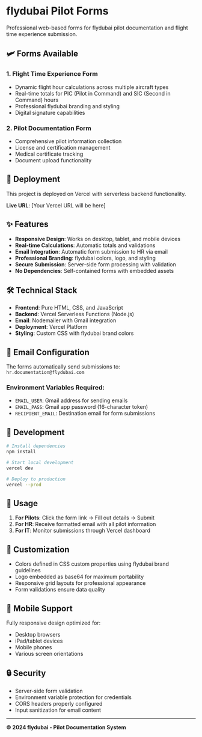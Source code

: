 # flydubai Pilot Forms

Professional web-based forms for flydubai pilot documentation and flight time experience submission.

## 🛩️ Forms Available

### 1. Flight Time Experience Form
- Dynamic flight hour calculations across multiple aircraft types
- Real-time totals for PIC (Pilot in Command) and SIC (Second in Command) hours
- Professional flydubai branding and styling
- Digital signature capabilities

### 2. Pilot Documentation Form  
- Comprehensive pilot information collection
- License and certification management
- Medical certificate tracking
- Document upload functionality

## 🚀 Deployment

This project is deployed on Vercel with serverless backend functionality.

**Live URL**: [Your Vercel URL will be here]

## ✨ Features

- **Responsive Design**: Works on desktop, tablet, and mobile devices
- **Real-time Calculations**: Automatic totals and validations
- **Email Integration**: Automatic form submission to HR via email
- **Professional Branding**: flydubai colors, logo, and styling
- **Secure Submission**: Server-side form processing with validation
- **No Dependencies**: Self-contained forms with embedded assets

## 🛠️ Technical Stack

- **Frontend**: Pure HTML, CSS, and JavaScript
- **Backend**: Vercel Serverless Functions (Node.js)
- **Email**: Nodemailer with Gmail integration
- **Deployment**: Vercel Platform
- **Styling**: Custom CSS with flydubai brand colors

## 📧 Email Configuration

The forms automatically send submissions to: `hr.documentation@flydubai.com`

### Environment Variables Required:
- `EMAIL_USER`: Gmail address for sending emails
- `EMAIL_PASS`: Gmail app password (16-character token)
- `RECIPIENT_EMAIL`: Destination email for form submissions

## 🔧 Development

```bash
# Install dependencies
npm install

# Start local development
vercel dev

# Deploy to production  
vercel --prod
```

## 📝 Usage

1. **For Pilots**: Click the form link → Fill out details → Submit
2. **For HR**: Receive formatted email with all pilot information
3. **For IT**: Monitor submissions through Vercel dashboard

## 🎨 Customization

- Colors defined in CSS custom properties using flydubai brand guidelines
- Logo embedded as base64 for maximum portability
- Responsive grid layouts for professional appearance
- Form validations ensure data quality

## 📱 Mobile Support

Fully responsive design optimized for:
- Desktop browsers
- iPad/tablet devices  
- Mobile phones
- Various screen orientations

## 🔒 Security

- Server-side form validation
- Environment variable protection for credentials
- CORS headers properly configured
- Input sanitization for email content

---

**© 2024 flydubai - Pilot Documentation System**